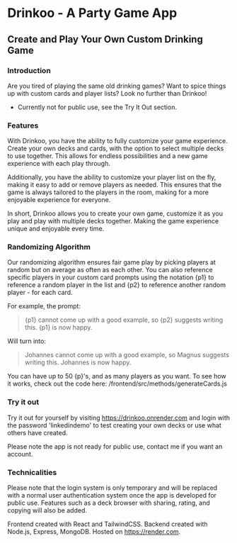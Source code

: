 # Drinkoo - A Party Game App
## Create and Play Your Own Custom Drinking Game

### Introduction
Are you tired of playing the same old drinking games? Want to spice things up with custom cards and player lists? Look no further than Drinkoo! 

- Currently not for public use, see the Try It Out section.

### Features
With Drinkoo, you have the ability to fully customize your game experience. Create your own decks and cards, with the option to select multiple decks to use together. This allows for endless possibilities and a new game experience with each play through.

Additionally, you have the ability to customize your player list on the fly, making it easy to add or remove players as needed. This ensures that the game is always tailored to the players in the room, making for a more enjoyable experience for everyone.

In short, Drinkoo allows you to create your own game, customize it as you play and play with multiple decks together. Making the game experience unique and enjoyable every time.

### Randomizing Algorithm
Our randomizing algorithm ensures fair game play by picking players at random but on average as often as each other. You can also reference specific players in your custom card prompts using the notation {p1} to reference a random player in the list and {p2} to reference another random player - for each card.

For example, the prompt:

> {p1} cannot come up with a good example, so {p2} suggests writing this. {p1} is now happy.

Will turn into:

> Johannes cannot come up with a good example, so Magnus suggests writing this. Johannes is now happy.

You can have up to 50 {p}'s, and as many players as you want.
To see how it works, check out the code here: /frontend/src/methods/generateCards.js

### Try it out
Try it out for yourself by visiting https://drinkoo.onrender.com and login with the password 'linkedindemo' to test creating your own decks or use what others have created.

Please note the app is not ready for public use, contact me if you want an account.

### Technicalities
Please note that the login system is only temporary and will be replaced with a normal user authentication system once the app is developed for public use. Features such as a deck browser with sharing, rating, and copying will also be added.

Frontend created with React and TailwindCSS. Backend created with Node.js, Express, MongoDB. Hosted on https://render.com.